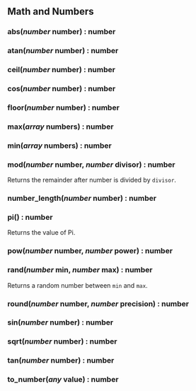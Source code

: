 ## Math and Numbers

### abs(***number*** number) : number

### atan(***number*** number) : number

### ceil(***number*** number) : number

### cos(***number*** number) : number

### floor(***number*** number) : number

### max(***array*** numbers) : number

### min(***array*** numbers) : number

### mod(***number*** number, ***number*** divisor) : number

Returns the remainder after number is divided by `divisor`.

### number_length(***number*** number) : number

### pi() : number

Returns the value of Pi.

### pow(***number*** number, ***number*** power) : number

### rand(***number*** min, ***number*** max) : number

Returns a random number between `min` and `max`.

### round(***number*** number, ***number*** precision) : number

### sin(***number*** number) : number

### sqrt(***number*** number) : number

### tan(***number*** number) : number

### to_number(***any*** value) : number